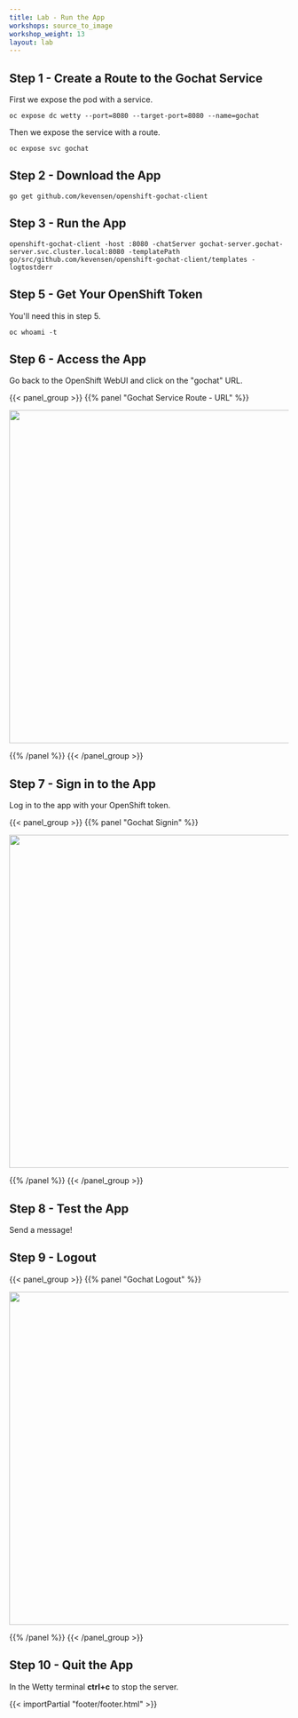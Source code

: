 ```yaml
---
title: Lab - Run the App
workshops: source_to_image
workshop_weight: 13
layout: lab
---
```


## Step 1 - Create a Route to the Gochat Service
First we expose the pod with a service.
```terminal
oc expose dc wetty --port=8080 --target-port=8080 --name=gochat
```
Then we expose the service with a route.
```terminal
oc expose svc gochat
```
## Step 2 - Download the App
```terminal
go get github.com/kevensen/openshift-gochat-client
```
## Step 3 - Run the App
```terminal
openshift-gochat-client -host :8080 -chatServer gochat-server.gochat-server.svc.cluster.local:8080 -templatePath go/src/github.com/kevensen/openshift-gochat-client/templates -logtostderr
```
## Step 5 - Get Your OpenShift Token
You'll need this in step 5.
```terminal
oc whoami -t
```
## Step 6 - Access the App
Go back to the OpenShift WebUI and click on the "gochat" URL.

{{< panel_group >}}
{{% panel "Gochat Service Route - URL" %}}

<img src="../images/gochat_url.png" width="600" align="middle"/>

{{% /panel %}}
{{< /panel_group >}}

## Step 7 - Sign in to the App
Log in to the app with your OpenShift token.

{{< panel_group >}}
{{% panel "Gochat Signin" %}}

<img src="../images/gochat_signin.png" width="600" align="middle"/>

{{% /panel %}}
{{< /panel_group >}}

## Step 8 - Test the App
Send a message!

## Step 9 - Logout
{{< panel_group >}}
{{% panel "Gochat Logout" %}}

<img src="../images/gochat_logout.png" width="600" align="middle"/>

{{% /panel %}}
{{< /panel_group >}}

## Step 10 - Quit the App
In the Wetty terminal **ctrl+c** to stop the server.

{{< importPartial "footer/footer.html" >}}